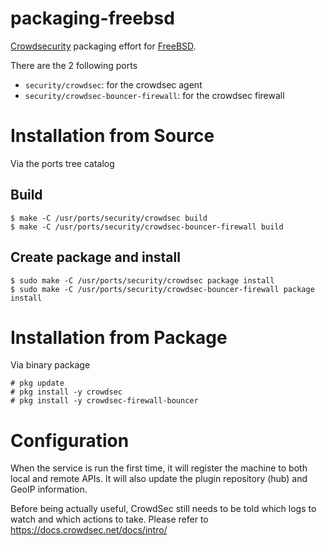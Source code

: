 # packaging-freebsd

[Crowdsecurity](https://github.com/crowdsecurity/crowdsec) packaging effort for
[FreeBSD](https://www.freebsd.org).

There are the 2 following ports
- `security/crowdsec`: for the crowdsec agent
- `security/crowdsec-bouncer-firewall`: for the crowdsec firewall

# Installation from Source

Via the ports tree catalog

## Build

```
$ make -C /usr/ports/security/crowdsec build
$ make -C /usr/ports/security/crowdsec-bouncer-firewall build
```

## Create package and install

```
$ sudo make -C /usr/ports/security/crowdsec package install
$ sudo make -C /usr/ports/security/crowdsec-bouncer-firewall package install
```

# Installation from Package

Via binary package

```
# pkg update
# pkg install -y crowdsec
# pkg install -y crowdsec-firewall-bouncer
```

# Configuration

When the service is run the first time, it will register the machine to both local and remote APIs. It will also update the plugin repository (hub) and GeoIP information.

Before being actually useful, CrowdSec still needs to be told which logs to watch and which actions to take. Please refer to https://docs.crowdsec.net/docs/intro/